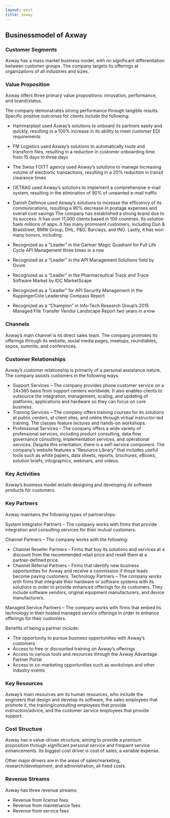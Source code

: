 ```yaml
---
layout: post
title: axway
---
```


Businessmodel of Axway
-----------------------

### Customer Segments

Axway has a mass market business model, with no significant differentiation between customer groups. The company targets its offerings at organizations of all industries and sizes.

### Value Proposition

Axway offers three primary value propositions: innovation, performance, and brand/status.

The company demonstrates strong performance through tangible results. Specific positive outcomes for clients include the following:

 * Hammarplast used Axway’s solutions to onboard its partners easily and quickly, resulting in
 a 100% increase in its ability to meet customer EDI requirements

 * FM Logistics used Axway’s solutions to automatically route and transform files, resulting in a reduction in customer onboarding time from 15 days to three days
* The Swiss FOITT agency used Axway’s solutions to manage increasing volume of electronic transactions, resulting in a 20% reduction in transit clearance times
* GETRAG used Axway’s solutions to implement a comprehensive e-mail system, resulting in the elimination of 90% of unwanted e-mail traffic
* Danish Defence used Axway’s solutions to increase the efficiency of its communications, resulting a 90% decrease in postage expenses and overall cost savings
 The company has established a strong brand due to its success. It has over 11,000 clients based in 100 countries. Its solution fuels millions of apps. It has many prominent customers, including Dun & Bradstreet, BMW Group, DHL, P&G, Barclays, and ING. Lastly, it has won many honors, including:

 * Recognized as a “Leader” in the Gartner Magic Quadrant for Full Life Cycle API Management three times in a row
* Recognized as a “Leader” in the API Management Solutions field by Ovum
* Recognized as a “Leader” in the Pharmaceutical Track and Trace Software Market by IDC MarketScape
* Recognized as a “Leader” for API Security Management in the KuppingerCole Leadership Compass Report
* Recognized as a “Champion” in Info-Tech Research Group’s 2015 Managed File Transfer Vendor Landscape Report two years in a row
 ### Channels

Axway’s main channel is its direct sales team. The company promotes its offerings through its website, social media pages, meetups, roundtables, expos, summits, and conferences.

### Customer Relationships

Axway’s customer relationship is primarily of a personal assistance nature. The company assists customers in the following ways:

 * Support Services – The company provides phone customer service on a 24x365 basis from support centers worldwide. It also enables clients to outsource the integration, management, scaling, and updating of platforms, applications and hardware so they can focus on core business.
* Training Services – The company offers training courses for its solutions at public centers, at client sites, and online through virtual instructor-led training. The classes feature lectures and hands-on workshops.
* Professional Services – The company offers a wide variety of professional services, including product consulting, data flow governance consulting, implementation services, and operational services.
 Despite this orientation, there is a self-service component. The company’s website features a “Resource Library” that includes useful tools such as white papers, data sheets, reports, brochures, eBooks, solution briefs, infographics, webinars, and videos.

### Key Activities

Axway’s business model entails designing and developing its software products for customers.

### Key Partners

Axway maintains the following types of partnerships:

System Integrator Partners – The company works with firms that provide integration and consulting services for their mutual customers.

Channel Partners – The company works with the following:

 * Channel Reseller Partners – Firms that buy its solutions and services at a discount from the recommended retail price and resell them at a partner-defined price.
* Channel Referral Partners – Firms that identify new business opportunities for Axway and receive a commission if those leads become paying customers.
 Technology Partners – The company works with firms that integrate their hardware or software systems with its solutions in order to provide enhanced offerings for its customers. They include software vendors, original equipment manufacturers, and device manufacturers.

Managed Service Partners – The company works with firms that embed its technology in their hosted managed service offerings in order to enhance offerings for their customers.

Benefits of being a partner include:

 * The opportunity to pursue business opportunities with Axway’s customers
* Access to free or discounted training on Axway’s offerings
* Access to various tools and resources through the Axway Advantage Partner Portal
* Access to co-marketing opportunities such as workshops and other industry events
 ### Key Resources

Axway’s main resources are its human resources, who include the engineers that design and develop its software, the sales employees that promote it, the training/consulting employees that provide instruction/advice, and the customer service employees that provide support.

### Cost Structure

Axway has a value-driven structure, aiming to provide a premium proposition through significant personal service and frequent service enhancements. Its biggest cost driver is cost of sales, a variable expense.

Other major drivers are in the areas of sales/marketing, research/development, and administration, all fixed costs.

### Revenue Streams

Axway has three revenue streams:

 * Revenue from license fees
* Revenue from maintenance fees
* Revenue from service fees
